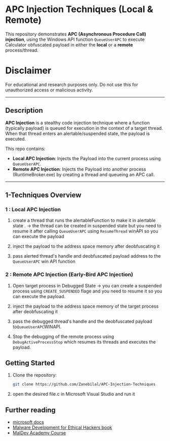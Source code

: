 # APC Injection Techniques (Local & Remote)

This repository demonstrates **APC (Asynchronous Procedure Call) injection**, using the Windows API function `QueueUserAPC` to execute Calculator obfuscated payload in either the **local** or a **remote** process/thread.

# Disclaimer 
For educational and research purposes only. Do not use this for unauthorized access or malicious activity.

---

## Description

**APC Injection** is a stealthy code injection technique where a function (typically payload) is queued for execution in the context of a target thread. When that thread enters an alertable/suspended state, the payload is executed.

This repo contains:
-  **Local APC Injection**: Injects the Payload into the current process using `QueueUserAPC`.
-  **Remote APC Injection**: Injects the Payload into another process (RuntimeBroker.exe) by creating a thread and queueing an APC call.

---

## 1-Techniques Overview

### 1 : Local APC Injection
1. create a thread that runs the alertableFunction to make it in alertable state .
  -> the thread can be created in suspended state but you need to resume it after calling `QueueUserAPC` using `ResumeThread` winAPI so you can execute the payload

2. inject the payload to the address space memory after deobfuscating it
3. pass alerted thread's handle and deobfuscated payload address to the `QueueUserAPC` win API function 

### 2 : Remote APC Injection (Early-Bird APC Injection)
1. Open target process in Debugged State 
  -> you can create a suspended process using `CREATE_SUSPENDED` flage and you need to resume it so you can execute the payload.

2. inject the payload to the address space memory of the target process after deobfuscating it 
3. pass the debugged thread's handle and the deobfuscated payload to`QueueUserAPC`WINAPI.
4. Stop the debugging of the remote process using `DebugActiveProcessStop` which resumes its threads and executes the payload.

## Getting Started
1. Clone the repository:

    ```bash
    git clone https://github.com/Zanebilal/APC-Injection-Techniques 
    ```
 2. open the desired file.c in Microsoft Visual Studio and run it   

 ## Further reading
  - [microsoft docs](https://learn.microsoft.com/en-us/windows/win32/api/processthreadsapi/nf-processthreadsapi-getthreadcontext)
- [Malware Development for Ethical Hackers book](https://www.abebooks.co.uk/9781801810173/Malware-Development-Ethical-Hackers-Learn-1801810176/plp)
- [MalDev Academy Course](https://maldevacademy.com/)
